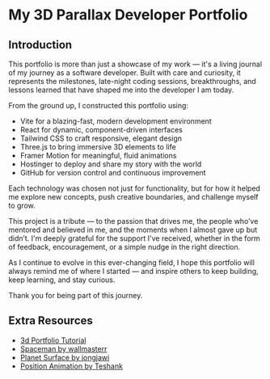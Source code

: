# My 3D Parallax Developer Portfolio 

<!-- ![3D Parallax Developer Portfolio Thumbnail](https://i.ibb.co/86NQD5c/thumbnail-3d-portfolio-smaller.jpg) -->

## Introduction
This portfolio is more than just a showcase of my work — it's a living journal of my journey as a software developer. Built with care and curiosity, it represents the milestones, late-night coding sessions, breakthroughs, and lessons learned that have shaped me into the developer I am today.

From the ground up, I constructed this portfolio using:

 - Vite for a blazing-fast, modern development environment
 - React for dynamic, component-driven interfaces
 - Tailwind CSS to craft responsive, elegant design
 - Three.js to bring immersive 3D elements to life
 - Framer Motion for meaningful, fluid animations
 - Hostinger to deploy and share my story with the world
 - GitHub for version control and continuous improvement

Each technology was chosen not just for functionality, but for how it helped me explore new concepts, push creative boundaries, and challenge myself to grow.

This project is a tribute — to the passion that drives me, the people who’ve mentored and believed in me, and the moments when I almost gave up but didn’t. I'm deeply grateful for the support I've received, whether in the form of feedback, encouragement, or a simple nudge in the right direction.

As I continue to evolve in this ever-changing field, I hope this portfolio will always remind me of where I started — and inspire others to keep building, keep learning, and stay curious.

Thank you for being part of this journey.


## Extra Resources
- [3d Portfolio Tutorial](https://www.youtube.com/watch?v=f_ZxgQQ74Lc)
- [Spaceman by wallmasterr](https://sketchfab.com/3d-models/tenhun-falling-spaceman-fanart-9fd80b6a259f41fd99e6f56eee686dc5)
- [Planet Surface by jongjawi](https://stock.adobe.com/images/landscape-surface-of-planet-sky-space-science-fiction-fantasy-illustration/330880441?asset_id=330880441)
- [Position Animation by Teshank](https://github.com/teshank2137/portfolio)